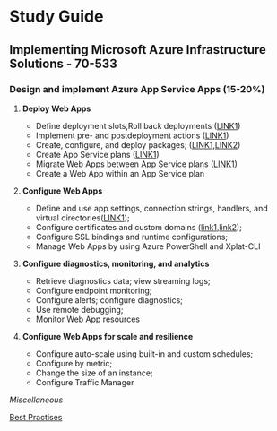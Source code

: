 # Study Guide

## Implementing Microsoft Azure Infrastructure Solutions - 70-533

###  **Design and implement Azure App Service Apps (15-20%)**

1. **Deploy Web Apps** 
   * Define deployment slots,Roll back deployments ([LINK1](https://docs.microsoft.com/en-us/azure/app-service-web/web-sites-staged-publishing))
   * Implement pre- and postdeployment actions ([LINK1](https://github.com/projectkudu/kudu/wiki/Post-Deployment-Action-Hooks))
   * Create, configure, and deploy packages; ([LINK1](https://www.iis.net/learn/publish/using-web-deploy/introduction-to-web-deploy),[LINK2](https://docs.microsoft.com/en-us/azure/vs-azure-tools-publishing-using-powershell-scripts))
   * Create App Service plans ([LINK1](https://docs.microsoft.com/en-us/azure/app-service/azure-web-sites-web-hosting-plans-in-depth-overview)) 
   * Migrate Web Apps between App Service plans ([LINK1](http://stackoverflow.com/questions/23685094/is-it-possible-to-move-a-website-to-a-different-web-hosting-plan)) 
   * Create a Web App within an App Service plan

2. **Configure Web Apps**
   * Define and use app settings, connection strings, handlers, and virtual
     directories([LINK1](https://docs.microsoft.com/en-us/azure/app-service-web/web-sites-configure)); 
   * Configure certificates and custom domains ([link1](https://docs.microsoft.com/en-us/azure/app-service-web/web-sites-configure-ssl-certificate),[link2](https://docs.microsoft.com/en-us/azure/app-service-web/web-sites-purchase-ssl-web-site)); 
   * Configure SSL bindings and runtime configurations; 
   * Manage Web Apps by using Azure PowerShell and Xplat-CLI

3. **Configure diagnostics, monitoring, and analytics**
   * Retrieve diagnostics data; view streaming logs; 
   * Configure endpoint monitoring; 
   * Configure alerts; configure diagnostics; 
   * Use remote debugging;
   * Monitor Web App resources

4. **Configure Web Apps for scale and resilience**
   * Configure auto-scale using built-in and custom schedules; 
   * Configure by metric; 
   * Change the size of an instance; 
   * Configure Traffic Manager

*Miscellaneous*
  
  [Best Practises](https://docs.microsoft.com/en-us/azure/app-service-web/app-service-best-practices)
